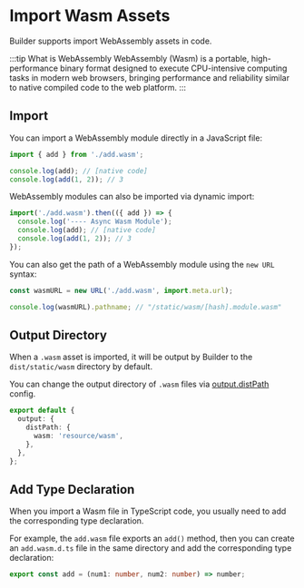 # Import Wasm Assets

Builder supports import WebAssembly assets in code.

:::tip What is WebAssembly
WebAssembly (Wasm) is a portable, high-performance binary format designed to execute CPU-intensive computing tasks in modern web browsers, bringing performance and reliability similar to native compiled code to the web platform.
:::

## Import

You can import a WebAssembly module directly in a JavaScript file:

```js title="index.js"
import { add } from './add.wasm';

console.log(add); // [native code]
console.log(add(1, 2)); // 3
```

WebAssembly modules can also be imported via dynamic import:

```js title="index.js"
import('./add.wasm').then(({ add }) => {
  console.log('---- Async Wasm Module');
  console.log(add); // [native code]
  console.log(add(1, 2)); // 3
});
```

You can also get the path of a WebAssembly module using the `new URL` syntax:

```js title="index.js"
const wasmURL = new URL('./add.wasm', import.meta.url);

console.log(wasmURL).pathname; // "/static/wasm/[hash].module.wasm"
```

## Output Directory

When a `.wasm` asset is imported, it will be output by Builder to the `dist/static/wasm` directory by default.

You can change the output directory of `.wasm` files via [output.distPath](/api/config-output.html#outputdistpath) config.

```ts
export default {
  output: {
    distPath: {
      wasm: 'resource/wasm',
    },
  },
};
```

## Add Type Declaration

When you import a Wasm file in TypeScript code, you usually need to add the corresponding type declaration.

For example, the `add.wasm` file exports an `add()` method, then you can create an `add.wasm.d.ts` file in the same directory and add the corresponding type declaration:

```ts title="add.wasm.d.ts"
export const add = (num1: number, num2: number) => number;
```

